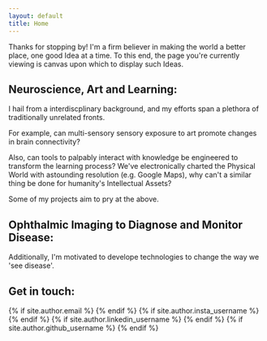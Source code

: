 ```yaml
---
layout: default
title: Home
---
```

<p class="message">
  Thanks for stopping by! I'm a firm believer in making the world a better place, one good Idea at a time. To this end, the page you're currently viewing 
  is canvas upon which to display such Ideas. 
</p>

## Neuroscience, Art and Learning: 

I hail from a interdiscplinary background, and my efforts span a plethora of traditionally unrelated fronts. 

For example, can multi-sensory sensory exposure to art promote changes in brain connectivity?

Also, can tools to palpably interact with knowledge be engineered to transform the learning process? We've 
electronically charted the Physical World with astounding resolution (e.g. Google Maps), why can't a similar thing be 
done for humanity's Intellectual Assets? 

Some of my projects aim to pry at the above. 

## Ophthalmic Imaging to Diagnose and Monitor Disease: 

Additionally, I'm motivated to develope technologies to change the way we 'see disease'. 

## Get in touch: 

<div class = 'socialbar'>
	{% if site.author.email %}
    <a href="mailto:{{ site.author.email }}">
      <i class="fa fa-envelope-square"></i>
    </a>
	{% endif %}
	{% if site.author.insta_username %}
    <a href="https://www.instagram.com/{{ site.author.insta_username }}">
      <i class="fa fa-instagram"></i> 
    </a>
	{% endif %}
	{% if site.author.linkedin_username %}
    <a href="https://www.linkedin.com/in/{{ site.author.linkedin_username }}">
      <i class="fa fa-linkedin"></i> 
    </a>
	{% endif %}
	{% if site.author.github_username %}
    <a href="https://github.com/{{ site.author.github_username }}">
      <i class="fa fa-github"></i> 
    </a>
	{% endif %}
</div>




